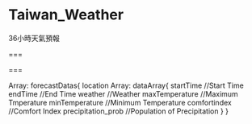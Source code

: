 Taiwan_Weather
==============
36小時天氣預報

===
<script src="taiwan_weather.js"></script>
<script>
  loadData();
  //using forecastDatas
</script>
===

Array: forecastDatas{
  location
  Array: dataArray{
    startTime           //Start Time
    endTime             //End Time
    weather             //Weather
    maxTemperature      //Maximum Tmperature
    minTemperature      //Minimum Temperature
    comfortindex        //Comfort Index
    precipitation_prob  //Population of Precipitation
  }
}
